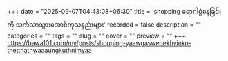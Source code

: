 +++
date = "2025-09-07T04:43:08+06:30"
title = 'shopping ရောဂါစွဲနေခြင်းကို သက်သာသွားအောင်ကုသနည်းများ'
recorded = false
description = ""
categories = ""
tags = ""
slug = ""
cover = ""
preview = ""
+++
https://bawa101.com/my/posts/shopping-yaawgaswenekhyinko-thetthathwaaaungkuthnimyaa